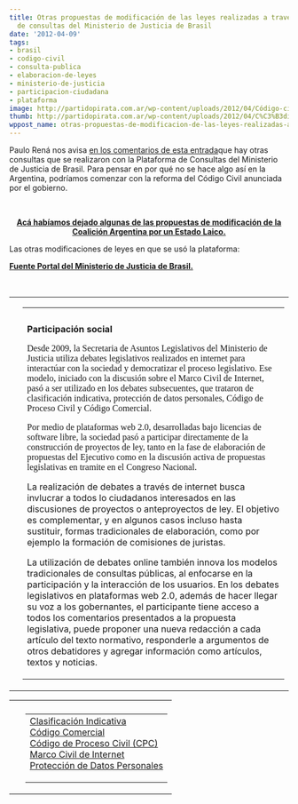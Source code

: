 ```yaml
---
title: Otras propuestas de modificación de las leyes realizadas a través de la plataforma
  de consultas del Ministerio de Justicia de Brasil
date: '2012-04-09'
tags:
- brasil
- codigo-civil
- consulta-publica
- elaboracion-de-leyes
- ministerio-de-justicia
- participacion-ciudadana
- plataforma
image: http://partidopirata.com.ar/wp-content/uploads/2012/04/Código-civil.jpg
thumb: http://partidopirata.com.ar/wp-content/uploads/2012/04/C%C3%B3digo-civil-150x150.jpg
wppost_name: otras-propuestas-de-modificacion-de-las-leyes-realizadas-a-traves-de-la-plataforma-de-consultas-del-ministerio-de-justicia-de-brasil
---
```


<p style="text-align: left;">Paulo Rená nos avisa <a href="http://partidopirata.com.ar/3866/por-que-no-crear-una-convocatoria-para-modificar-el-codigo-civil-en-la-argentina">en los comentarios de esta entrada</a>que hay otras consultas que se realizaron con la Plataforma de Consultas del Ministerio de Justicia de Brasil.
Para pensar en por qué no se hace algo así en la Argentina, podríamos comenzar con la reforma del Código Civil anunciada por el gobierno.</p>
&nbsp;
<p style="text-align: center;"><strong><a href="http://partidopirata.com.ar/3883/brasil-codigo-del-proceso-civil-cpc-tambien-elaborado-via-web">Acá habíamos dejado algunas de las propuestas de modificación de la Coalición Argentina por un Estado Laico.</a></strong></p>
Las otras modificaciones de leyes en que se usó la plataforma:

<strong><a href="http://portal.mj.gov.br/data/Pages/MJ0EADEB70ITEMIDB4EC52D192C14B0B92EFD233154CB17DPTBRNN.htm" target="_blank">Fuente Portal del Ministerio de Justicia de Brasil.</a></strong>

&nbsp;
<table width="100%" border="0" cellspacing="0" cellpadding="0">
<tbody>
<tr>
<td></td>
<td>
<table width="100%" border="0" cellspacing="0" cellpadding="0">
<tbody>
<tr>
<td><img src="http://portal.mj.gov.br/client/images/pix.gif" alt=" " height="10" />
<div>

<strong>Participación social</strong>

<span style="font-family: Verdana;">Desde 2009, la Secretaria de Asuntos Legislativos del Ministerio de Justicia utiliza debates legislativos realizados en internet para interactúar con la sociedad y democratizar el proceso legislativo. Ese modelo, iniciado con la discusión sobre el Marco Civil de Internet, pasó a ser utilizado en los debates subsecuentes, que trataron de clasificación indicativa, protección de datos personales, Código de Proceso Civil y Código Comercial.</span>

<span style="font-family: Verdana;">Por medio de plataformas web 2.0, desarrolladas bajo licencias de software libre, la sociedad pasó a participar directamente de la construcción de proyectos de ley, tanto en la fase de elaboración de propuestas del Ejecutivo como en la discusión activa de propuestas legislativas en tramite en el Congreso Nacional.</span>

La realización de debates a través de internet busca invlucrar a todos lo ciudadanos interesados en las discusiones de proyectos o anteproyectos de ley. El objetivo es complementar, y en algunos casos incluso hasta sustituir, formas tradicionales de elaboración, como por ejemplo la formación de comisiones de juristas.

La utilización de debates online también innova los modelos tradicionales de consultas públicas, al enfocarse en la participación y la interacción de los usuarios. En los debates legislativos en plataformas web 2.0, además de hacer llegar su voz a los gobernantes, el participante tiene acceso a todos los comentarios presentados a la propuesta legislativa, puede proponer una nueva redacción a cada artículo del texto normativo, responderle a argumentos de otros debatidores y agregar información como artículos, textos y noticias.

</div></td>
</tr>
</tbody>
</table>
</td>
</tr>
</tbody>
</table>
<table width="100%" border="0" cellspacing="0" cellpadding="0">
<tbody>
<tr>
<td></td>
</tr>
<tr>
<td><img src="http://portal.mj.gov.br/client/images/pix.gif" alt="pixel" width="5" /></td>
<td>
<table width="100%" border="0" cellspacing="0" cellpadding="0">
<tbody>
<tr>
<td><form name="Form{D2535F26-0F6F-4A20-8FA8-4CB86CB3A9BF}">
<div><a href="http://portal.mj.gov.br/data/Pages/MJ0EADEB70ITEMID2E8C7C3AC0F94E4895767EDFA6495043PTBRNN.htm" target="_blank">Clasificación Indicativa
</a></div>
<div><a href="http://portal.mj.gov.br/data/Pages/MJ0EADEB70ITEMID81C17AAE4C3C4E62B98F7588963DD5EEPTBRNN.htm" target="_blank">Código Comercial
</a></div>
<div><a href="http://portal.mj.gov.br/data/Pages/MJ0EADEB70ITEMIDAFC343F2D8944901A62FAA27296B7160PTBRNN.htm" target="_blank">Código de Proceso Civil (CPC)
</a></div>
<div><a href="http://portal.mj.gov.br/data/Pages/MJ0EADEB70ITEMIDD51FB99DC8094BBCA552E124C3CFAE17PTBRNN.htm" target="_blank">Marco Civil de Internet
</a></div>
<div><a href="http://portal.mj.gov.br/data/Pages/MJ0EADEB70ITEMID7AD72389F77548298BCBB8027442AE1CPTBRNN.htm" target="_blank">Protección de Datos Personales</a></div>
</form></td>
</tr>
</tbody>
</table>
</td>
</tr>
</tbody>
</table>
